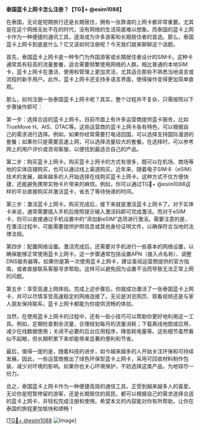 **泰国蓝卡上网卡怎么注册？【TG💪+ @esim1088】**

在泰国，无论是短期旅行还是长期居住，拥有一张靠谱的上网卡都非常重要。尤其是在这个网络无处不在的时代，没有网络的生活简直难以想象。而泰国的蓝卡上网卡作为一种便捷的通讯工具，逐渐成为许多游客和长期居住者的首选。那么，泰国蓝卡上网卡到底是什么？它又该如何注册呢？今天我们就来聊聊这个话题。

首先，泰国蓝卡上网卡是一种专门为外国游客或长期居住者设计的SIM卡。这种卡通常具有较高的流量套餐，适合需要频繁使用网络的人群。相比普通的本地SIM卡，蓝卡上网卡在激活、使用和管理上更加灵活，尤其适合那些不熟悉当地语言或流程的新手用户。此外，蓝卡上网卡还支持多语言界面，使得操作变得更加简单直观。

那么，如何注册一张泰国蓝卡上网卡呢？其实，整个过程并不复杂，只需按照以下步骤操作即可：

第一步：选择合适的蓝卡上网卡。目前市面上有许多运营商提供蓝卡服务，比如TrueMove H、AIS、DTAC等。这些运营商的蓝卡上网卡各有特色，可以根据自己的需求进行选择。例如，如果你经常需要打电话回国，可以选择支持国际漫游的套餐；如果你只是需要高速上网，可以选择流量较大的套餐。在选择时，可以参考网上的用户评价或咨询客服，以便找到最适合自己的产品。

第二步：购买蓝卡上网卡。购买蓝卡上网卡的方式有很多，既可以在机场、商场等地的实体店铺购买，也可以通过线上渠道购买。近年来，随着电子SIM卡（eSIM）技术的发展，越来越多的人开始选择在线购买蓝卡上网卡。这种方式不仅方便快捷，还能避免携带实物卡片带来的麻烦。例如，你可以通过TG💪+ @esim1088这样的平台直接购买并激活蓝卡，省去了等待快递的时间。

第三步：激活蓝卡上网卡。购买完成后，接下来就是激活蓝卡上网卡了。对于实体卡来说，通常需要插入手机后按照提示输入激活码即可完成激活。而对于eSIM卡，则可以直接通过手机设置中的“添加新eSIM”选项进行激活。需要注意的是，在激活过程中，可能需要提供护照信息或其他身份证明文件，以确保符合当地的法律法规。

第四步：配置网络设置。激活完成后，还需要对手机进行一些基本的网络设置，以确保能够正常使用蓝卡上网卡。这一步骤通常包括设置APN（接入点名称）、调整DNS服务器等。如果你是第一次使用蓝卡上网卡，建议查阅运营商提供的官方指南，或者直接联系客服寻求帮助。这样可以避免因为设置不当而导致无法正常上网的问题。

第五步：享受高速上网体验。完成上述步骤后，你就成功激活了一张泰国蓝卡上网卡，并可以尽情享受高速稳定的网络连接了。无论是浏览网页、观看视频还是与家人朋友保持联系，蓝卡上网卡都能为你提供流畅的体验。

当然，在使用蓝卡上网卡的过程中，还有一些小技巧可以帮助你更好地利用这一工具。例如，定期检查剩余流量，合理规划每月的流量消耗；下载离线地图或应用，减少在线数据使用；关闭不必要的后台应用程序，降低耗电量等。这些细节虽然看似不起眼，但长期积累下来却能带来显著的便利和节省。

最后，值得一提的是，随着科技的进步，如今越来越多的人开始关注环保和可持续发展。因此，一些运营商推出了绿色环保型蓝卡上网卡，采用可回收材料制作包装，减少对环境的影响。如果你也关心环境保护，不妨选择这类产品，为地球尽一份力。

总之，泰国蓝卡上网卡作为一种便捷高效的通信工具，正受到越来越多人的喜爱。无论你是短暂停留的游客，还是长期居住的居民，都可以根据自己的需求选择合适的蓝卡上网卡，并轻松完成注册和使用。希望本文的内容能对你有所帮助，让你在泰国的旅程更加愉快和顺畅！

[[TG💪+ @esim1088](https://t.me/s/esim1088) ![Image](https://i.postimg.cc/4NQfJmqS/Snipaste-2025-05-13-00-14-12.png)]